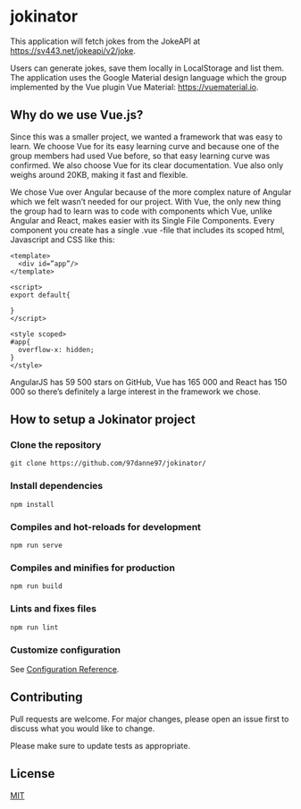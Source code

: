 # jokinator
This application will fetch jokes from the JokeAPI at https://sv443.net/jokeapi/v2/joke.

Users can generate jokes, save them locally in LocalStorage and list them. The application uses the Google Material design language which the group implemented by the Vue plugin Vue Material: https://vuematerial.io.

## Why do we use Vue.js?
Since this was a smaller project, we wanted a framework that was easy to learn. We choose Vue for its easy learning curve and because one of the group members had used Vue before, so that easy learning curve was confirmed. We also choose Vue for its clear documentation. Vue also only weighs around 20KB, making it fast and flexible.

We chose Vue over Angular because of the more complex nature of Angular which we felt wasn’t needed for our project. With Vue, the only new thing the group had to learn was to code with components which Vue, unlike Angular and React, makes easier with its Single File Components. Every component you create has a single .vue -file that includes its scoped html, Javascript and CSS like this:

```
<template>
  <div id=”app”/>
</template>

<script>
export default{
    
}
</script>

<style scoped>
#app{
  overflow-x: hidden;
}
</style>
```

AngularJS has 59 500 stars on GitHub, Vue has 165 000 and React has 150 000 so there’s definitely a large interest in the framework we chose.


## How to setup a Jokinator project

### Clone the repository
```
git clone https://github.com/97danne97/jokinator/
```

### Install dependencies
```
npm install
```

### Compiles and hot-reloads for development
```
npm run serve
```

### Compiles and minifies for production
```
npm run build
```

### Lints and fixes files
```
npm run lint
```

### Customize configuration
See [Configuration Reference](https://cli.vuejs.org/config/).


## Contributing
Pull requests are welcome. For major changes, please open an issue first to discuss what you would like to change.

Please make sure to update tests as appropriate.

## License
[MIT](LICENSE)

